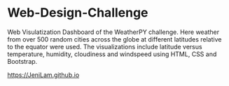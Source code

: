 # Web-Design-Challenge

Web Visulatization Dashboard of the WeatherPY challenge.  Here weather from over 500 random cities across the globe at different latitudes relative to the equator were used.  The visualizations include latitude versus temperature, humidity, cloudiness and windspeed using HTML, CSS and Bootstrap.

https://JeniLam.github.io
